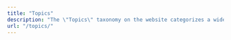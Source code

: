 ```yaml
---
title: "Topics"
description: "The \"Topics\" taxonomy on the website categorizes a wide array of subjects exclusively for the Resources pages (/resources/). This organizational framework is crafted to streamline the discovery and access of various informational Resources, ensuring users can efficiently locate and engage with relevant content in the site's Resources section."
url: "/topics/"
---
```

